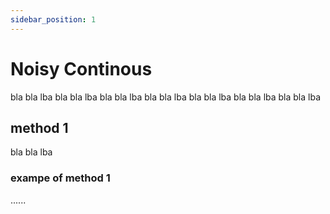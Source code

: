 ```yaml
---
sidebar_position: 1
---
```


# Noisy Continous

bla bla lba
bla bla lba
bla bla lba
bla bla lba
bla bla lba
bla bla lba
bla bla lba

## method 1

bla bla lba

### exampe of method 1

......
